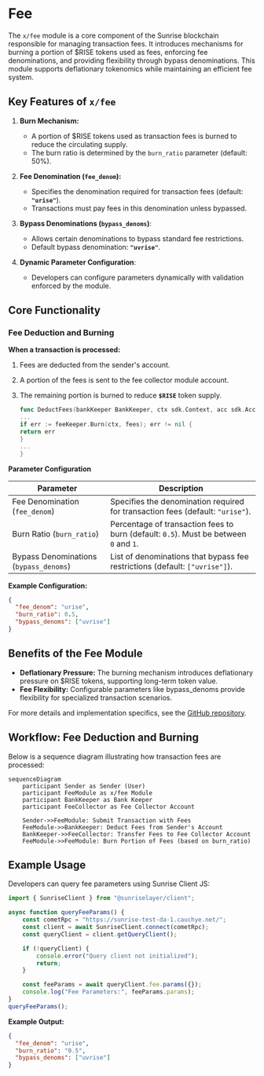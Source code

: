 # Fee

The `x/fee` module is a core component of the Sunrise blockchain responsible for managing transaction fees. It introduces mechanisms for burning a portion of $RISE tokens used as fees, enforcing fee denominations, and providing flexibility through bypass denominations. This module supports deflationary tokenomics while maintaining an efficient fee system.

## Key Features of `x/fee`

1. **Burn Mechanism:**

   - A portion of $RISE tokens used as transaction fees is burned to reduce the circulating supply.
   - The burn ratio is determined by the `burn_ratio` parameter (default: 50%).
2. **Fee Denomination (`fee_denom`):**

   - Specifies the denomination required for transaction fees (default: **`"urise"`**).
   - Transactions must pay fees in this denomination unless bypassed.
3. **Bypass Denominations (`bypass_denoms`)**:

   - Allows certain denominations to bypass standard fee restrictions.
   - Default bypass denomination: **`"uvrise"`**.
4. **Dynamic Parameter Configuration**:

   - Developers can configure parameters dynamically with validation enforced by the module.

## Core Functionality

### Fee Deduction and Burning

**When a transaction is processed:**

1. Fees are deducted from the sender's account.
2. A portion of the fees is sent to the fee collector module account.
3. The remaining portion is burned to reduce **`$RISE`** token supply.

   ```go
   func DeductFees(bankKeeper BankKeeper, ctx sdk.Context, acc sdk.AccountI, fees sdk.Coins, feeKeeper feekeeper.Keeper) error {
   ...
   if err := feeKeeper.Burn(ctx, fees); err != nil {
   return err
   }
   ...
   }
   ```

**Parameter Configuration**

| Parameter                | Description                                                                 |
|--------------------------|-----------------------------------------------------------------------------|
| Fee Denomination (`fee_denom`)     | Specifies the denomination required for transaction fees (default: `"urise"`).       |
| Burn Ratio (`burn_ratio`)         | Percentage of transaction fees to burn (default: `0.5`). Must be between `0` and `1`. |
| Bypass Denominations (`bypass_denoms`) | List of denominations that bypass fee restrictions (default: `["uvrise"]`).          |

**Example Configuration:**

```json
{
  "fee_denom": "urise",
  "burn_ratio": 0.5,
  "bypass_denoms": ["uvrise"]
}

```

## Benefits of the Fee Module

- **Deflationary Pressure:**
  The burning mechanism introduces deflationary pressure on $RISE tokens, supporting long-term token value.
- **Fee Flexibility:**
  Configurable parameters like bypass_denoms provide flexibility for specialized transaction scenarios.

For more details and implementation specifics, see the [GitHub repository](https://github.com/sunriselayer/sunrise/tree/main/x/fee).

## Workflow: Fee Deduction and Burning

Below is a sequence diagram illustrating how transaction fees are processed:

```mermaid
sequenceDiagram
    participant Sender as Sender (User)
    participant FeeModule as x/fee Module
    participant BankKeeper as Bank Keeper
    participant FeeCollector as Fee Collector Account

    Sender->>FeeModule: Submit Transaction with Fees
    FeeModule->>BankKeeper: Deduct Fees from Sender's Account
    BankKeeper->>FeeCollector: Transfer Fees to Fee Collector Account
    FeeModule->>FeeModule: Burn Portion of Fees (based on burn_ratio)

```

## Example Usage

Developers can query fee parameters using Sunrise Client JS:

```javascript
import { SunriseClient } from "@sunriselayer/client";

async function queryFeeParams() {
    const cometRpc = "https://sunrise-test-da-1.cauchye.net/";
    const client = await SunriseClient.connect(cometRpc);
    const queryClient = client.getQueryClient();

    if (!queryClient) {
        console.error("Query client not initialized");
        return;
    }

    const feeParams = await queryClient.fee.params({});
    console.log("Fee Parameters:", feeParams.params);
}
queryFeeParams();

```

**Example Output:**

```json
{
  "fee_denom": "urise",
  "burn_ratio": "0.5",
  "bypass_denoms": ["uvrise"]
}

```

